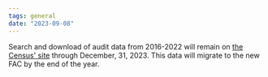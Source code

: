 ```yaml
---
tags: general
date: "2023-09-08"
---
```

Search and download of audit data from 2016-2022 will remain on [the Census' site](https://facdissem.census.gov/Main.aspx) through December, 31, 2023. This data will migrate to the new FAC by the end of the year.
